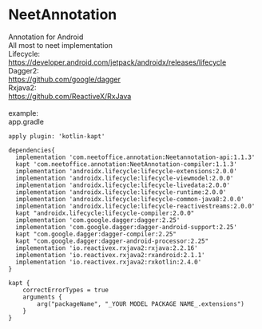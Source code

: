 # NeetAnnotation
Annotation for Android<br>
All most to neet implementation<br>
Lifecycle:<br>
https://developer.android.com/jetpack/androidx/releases/lifecycle<br>
Dagger2:<br>
https://github.com/google/dagger<br>
Rxjava2:<br>
https://github.com/ReactiveX/RxJava<br>
<br>
example:<br>
app.gradle<br>
```
apply plugin: 'kotlin-kapt'

dependencies{
  implementation 'com.neetoffice.annotation:Neetannotation-api:1.1.3'
  kapt 'com.neetoffice.annotation:NeetAnnotation-compiler:1.1.3'
  implementation 'androidx.lifecycle:lifecycle-extensions:2.0.0'
  implementation 'androidx.lifecycle:lifecycle-viewmodel:2.0.0'
  implementation 'androidx.lifecycle:lifecycle-livedata:2.0.0'
  implementation 'androidx.lifecycle:lifecycle-runtime:2.0.0'
  implementation 'androidx.lifecycle:lifecycle-common-java8:2.0.0'
  implementation 'androidx.lifecycle:lifecycle-reactivestreams:2.0.0'
  kapt "androidx.lifecycle:lifecycle-compiler:2.0.0"
  implementation 'com.google.dagger:dagger:2.25'
  implementation 'com.google.dagger:dagger-android-support:2.25'
  kapt "com.google.dagger:dagger-compiler:2.25"
  kapt "com.google.dagger:dagger-android-processor:2.25"
  implementation 'io.reactivex.rxjava2:rxjava:2.2.16'
  implementation 'io.reactivex.rxjava2:rxandroid:2.1.1'
  implementation 'io.reactivex.rxjava2:rxkotlin:2.4.0'
}

kapt {
    correctErrorTypes = true
    arguments {
        arg("packageName", "_YOUR MODEL PACKAGE NAME_.extensions")
    }
}
```
